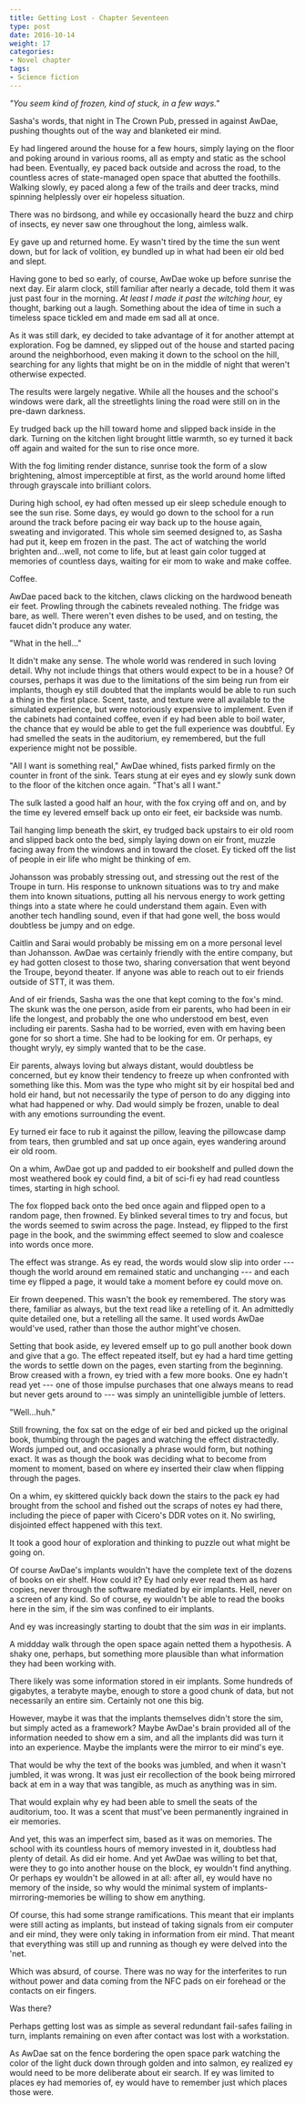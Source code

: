 ```yaml
---
title: Getting Lost - Chapter Seventeen
type: post
date: 2016-10-14
weight: 17
categories:
- Novel chapter
tags:
- Science fiction
---
```


*"You seem kind of frozen, kind of stuck, in a few ways."*

Sasha's words, that night in The Crown Pub, pressed in against AwDae, pushing thoughts out of the way and blanketed eir mind.

Ey had lingered around the house for a few hours, simply laying on the floor and poking around in various rooms, all as empty and static as the school had been. Eventually, ey paced back outside and across the road, to the countless acres of state-managed open space that abutted the foothills. Walking slowly, ey paced along a few of the trails and deer tracks, mind spinning helplessly over eir hopeless situation.

There was no birdsong, and while ey occasionally heard the buzz and chirp of insects, ey never saw one throughout the long, aimless walk.

Ey gave up and returned home. Ey wasn't tired by the time the sun went down, but for lack of volition, ey bundled up in what had been eir old bed and slept.

Having gone to bed so early, of course, AwDae woke up before sunrise the next day. Eir alarm clock, still familiar after nearly a decade, told them it was just past four in the morning. *At least I made it past the witching hour,* ey thought, barking out a laugh. Something about the idea of time in such a timeless space tickled em and made em sad all at once.

As it was still dark, ey decided to take advantage of it for another attempt at exploration. Fog be damned, ey slipped out of the house and started pacing around the neighborhood, even making it down to the school on the hill, searching for any lights that might be on in the middle of night that weren't otherwise expected.

The results were largely negative. While all the houses and the school's windows were dark, all the streetlights lining the road were still on in the pre-dawn darkness.

Ey trudged back up the hill toward home and slipped back inside in the dark. Turning on the kitchen light brought little warmth, so ey turned it back off again and waited for the sun to rise once more.

With the fog limiting render distance, sunrise took the form of a slow brightening, almost imperceptible at first, as the world around home lifted through grayscale into brilliant colors.

During high school, ey had often messed up eir sleep schedule enough to see the sun rise. Some days, ey would go down to the school for a run around the track before pacing eir way back up to the house again, sweating and invigorated. This whole sim seemed designed to, as Sasha had put it, keep em frozen in the past. The act of watching the world brighten and...well, not come to life, but at least gain color tugged at memories of countless days, waiting for eir mom to wake and make coffee.

Coffee.

AwDae paced back to the kitchen, claws clicking on the hardwood beneath eir feet. Prowling through the cabinets revealed nothing. The fridge was bare, as well. There weren't even dishes to be used, and on testing, the faucet didn't produce any water.

"What in the hell..."

It didn't make any sense. The whole world was rendered in such loving detail. Why not include things that others would expect to be in a house? Of courses, perhaps it was due to the limitations of the sim being run from eir implants, though ey still doubted that the implants would be able to run such a thing in the first place. Scent, taste, and texture were all available to the simulated experience, but were notoriously expensive to implement. Even if the cabinets had contained coffee, even if ey had been able to boil water, the chance that ey would be able to get the full experience was doubtful. Ey had smelled the seats in the auditorium, ey remembered, but the full experience might not be possible.

"All I want is something real," AwDae whined, fists parked firmly on the counter in front of the sink. Tears stung at eir eyes and ey slowly sunk down to the floor of the kitchen once again. "That's all I want."

The sulk lasted a good half an hour, with the fox crying off and on, and by the time ey levered emself back up onto eir feet, eir backside was numb.

Tail hanging limp beneath the skirt, ey trudged back upstairs to eir old room and slipped back onto the bed, simply laying down on eir front, muzzle facing away from the windows and in toward the closet. Ey ticked off the list of people in eir life who might be thinking of em.

Johansson was probably stressing out, and stressing out the rest of the Troupe in turn. His response to unknown situations was to try and make them into known situations, putting all his nervous energy to work getting things into a state where he could understand them again. Even with another tech handling sound, even if that had gone well, the boss would doubtless be jumpy and on edge.

Caitlin and Sarai would probably be missing em on a more personal level than Johansson. AwDae was certainly friendly with the entire company, but ey had gotten closest to those two, sharing conversation that went beyond the Troupe, beyond theater. If anyone was able to reach out to eir friends outside of STT, it was them.

And of eir friends, Sasha was the one that kept coming to the fox's mind. The skunk was the one person, aside from eir parents, who had been in eir life the longest, and probably the one who understood em best, even including eir parents. Sasha had to be worried, even with em having been gone for so short a time. She had to be looking for em. Or perhaps, ey thought wryly, ey simply wanted that to be the case.

Eir parents, always loving but always distant, would doubtless be concerned, but ey know their tendency to freeze up when confronted with something like this. Mom was the type who might sit by eir hospital bed and hold eir hand, but not necessarily the type of person to do any digging into what had happened or why. Dad would simply be frozen, unable to deal with any emotions surrounding the event.

Ey turned eir face to rub it against the pillow, leaving the pillowcase damp from tears, then grumbled and sat up once again, eyes wandering around eir old room.

On a whim, AwDae got up and padded to eir bookshelf and pulled down the most weathered book ey could find, a bit of sci-fi ey had read countless times, starting in high school.

The fox flopped back onto the bed once again and flipped open to a random page, then frowned. Ey blinked several times to try and focus, but the words seemed to swim across the page. Instead, ey flipped to the first page in the book, and the swimming effect seemed to slow and coalesce into words once more.

The effect was strange. As ey read, the words would slow slip into order --- though the world around em remained static and unchanging --- and each time ey flipped a page, it would take a moment before ey could move on.

Eir frown deepened. This wasn't the book ey remembered. The story was there, familiar as always, but the text read like a retelling of it. An admittedly quite detailed one, but a retelling all the same. It used words AwDae would've used, rather than those the author might've chosen.

Setting that book aside, ey levered emself up to go pull another book down and give that a go. The effect repeated itself, but ey had a hard time getting the words to settle down on the pages, even starting from the beginning. Brow creased with a frown, ey tried with a few more books. One ey hadn't read yet --- one of those impulse purchases that one always means to read but never gets around to --- was simply an unintelligible jumble of letters.

"Well...huh."

Still frowning, the fox sat on the edge of eir bed and picked up the original book, thumbing through the pages and watching the effect distractedly. Words jumped out, and occasionally a phrase would form, but nothing exact. It was as though the book was deciding what to become from moment to moment, based on where ey inserted their claw when flipping through the pages.

On a whim, ey skittered quickly back down the stairs to the pack ey had brought from the school and fished out the scraps of notes ey had there, including the piece of paper with Cicero's DDR votes on it. No swirling, disjointed effect happened with this text.

It took a good hour of exploration and thinking to puzzle out what might be going on.

Of course AwDae's implants wouldn't have the complete text of the dozens of books on eir shelf. How could it? Ey had only ever read them as hard copies, never through the software mediated by eir implants. Hell, never on a screen of any kind. So of course, ey wouldn't be able to read the books here in the sim, if the sim was confined to eir implants.

And ey was increasingly starting to doubt that the sim *was* in eir implants.

A middday walk through the open space again netted them a hypothesis. A shaky one, perhaps, but something more plausible than what information they had been working with.

There likely was some information stored in eir implants. Some hundreds of gigabytes, a terabyte maybe, enough to store a good chunk of data, but not necessarily an entire sim. Certainly not one this big.

However, maybe it was that the implants themselves didn't store the sim, but simply acted as a framework? Maybe AwDae's brain provided all of the information needed to show em a sim, and all the implants did was turn it into an experience. Maybe the implants were the mirror to eir mind's eye.

That would be why the text of the books was jumbled, and when it wasn't jumbled, it was wrong. It was just eir recollection of the book being mirrored back at em in a way that was tangible, as much as anything was in sim.

That would explain why ey had been able to smell the seats of the auditorium, too. It was a scent that must've been permanently ingrained in eir memories.

And yet, this was an imperfect sim, based as it was on memories. The school with its countless hours of memory invested in it, doubtless had plenty of detail. As did eir home. And yet AwDae was willing to bet that, were they to go into another house on the block, ey wouldn't find anything. Or perhaps ey wouldn't be allowed in at all: after all, ey would have no memory of the inside, so why would the minimal system of implants-mirroring-memories be willing to show em anything.

Of course, this had some strange ramifications. This meant that eir implants were still acting as implants, but instead of taking signals from eir computer and eir mind, they were only taking in information from eir mind. That meant that everything was still up and running as though ey were delved into the 'net.

Which was absurd, of course. There was no way for the interferites to run without power and data coming from the NFC pads on eir forehead or the contacts on eir fingers.

Was there?

Perhaps getting lost was as simple as several redundant fail-safes failing in turn, implants remaining on even after contact was lost with a workstation.

As AwDae sat on the fence bordering the open space park watching the color of the light duck down through golden and into salmon, ey realized ey would need to be more deliberate about eir search. If ey was limited to places ey had memories of, ey would have to remember just which places those were.
